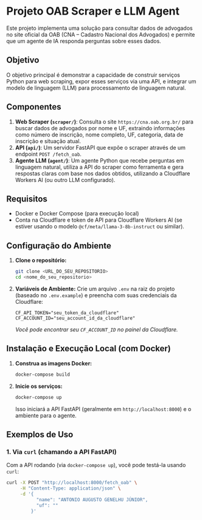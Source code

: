 # Projeto OAB Scraper e LLM Agent

Este projeto implementa uma solução para consultar dados de advogados no site oficial da OAB (CNA – Cadastro Nacional dos Advogados) e permite que um agente de IA responda perguntas sobre esses dados.

## Objetivo

O objetivo principal é demonstrar a capacidade de construir serviços Python para web scraping, expor esses serviços via uma API, e integrar um modelo de linguagem (LLM) para processamento de linguagem natural.

## Componentes

1.  **Web Scraper (`scraper/`)**: Consulta o site `https://cna.oab.org.br/` para buscar dados de advogados por nome e UF, extraindo informações como número de inscrição, nome completo, UF, categoria, data de inscrição e situação atual.
2.  **API (`api/`)**: Um servidor FastAPI que expõe o scraper através de um endpoint `POST /fetch_oab`.
3.  **Agente LLM (`agent/`)**: Um agente Python que recebe perguntas em linguagem natural, utiliza a API do scraper como ferramenta e gera respostas claras com base nos dados obtidos, utilizando a Cloudflare Workers AI (ou outro LLM configurado).

## Requisitos

* Docker e Docker Compose (para execução local)
* Conta na Cloudflare e token de API para Cloudflare Workers AI (se estiver usando o modelo `@cf/meta/llama-3-8b-instruct` ou similar).

## Configuração do Ambiente

1.  **Clone o repositório:**
    ```bash
    git clone <URL_DO_SEU_REPOSITORIO>
    cd <nome_do_seu_repositorio>
    ```

2.  **Variáveis de Ambiente:**
    Crie um arquivo `.env` na raiz do projeto (baseado no `.env.example`) e preencha com suas credenciais da Cloudflare:
    ```
    CF_API_TOKEN="seu_token_da_cloudflare"
    CF_ACCOUNT_ID="seu_account_id_da_cloudflare"
    ```
    *Você pode encontrar seu `CF_ACCOUNT_ID` no painel da Cloudflare.*

## Instalação e Execução Local (com Docker)

1.  **Construa as imagens Docker:**
    ```bash
    docker-compose build
    ```

2.  **Inicie os serviços:**
    ```bash
    docker-compose up
    ```
    Isso iniciará a API FastAPI (geralmente em `http://localhost:8000`) e o ambiente para o agente.

## Exemplos de Uso

### 1. Via `curl` (chamando a API FastAPI)

Com a API rodando (via `docker-compose up`), você pode testá-la usando `curl`:

```bash
curl -X POST "http://localhost:8000/fetch_oab" \
     -H "Content-Type: application/json" \
     -d '{
           "name": "ANTONIO AUGUSTO GENELHU JÚNIOR",
           "uf": ""
         }'
